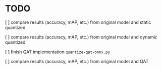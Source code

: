 # TODO

[ ] compare results (accuracy, mAP, etc.) from original model and static quantized

[ ] compare results (accuracy, mAP, etc.) from original model and dynamic quantized

[ ] finish QAT implementation `quantize-qat-onnx.py`

[ ] compare results (accuracy, mAP, etc.) from original model and QAT
